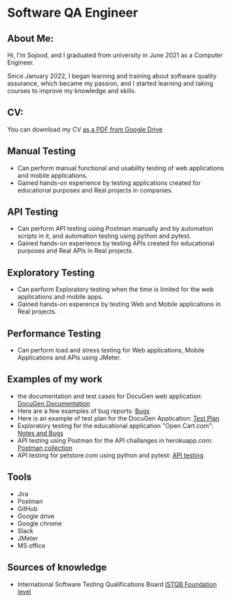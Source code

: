 # Software QA Engineer 
## About Me:
Hi, I'm Sojood, and I graduated from university in June 2021 as a Computer Engineer.

Since January 2022, I began learning and training about software quality assurance, which became my passion, and I started learning and taking courses to improve my knowledge and skills.
## CV:
You can download my CV [as a PDF from Google Drive]( https://drive.google.com/file/d/1cZQ6c1qwWbyRhoaT3naLzI_fSID1GA-U/view?usp=share_link)
## Manual Testing 
  * Can perform manual functional and usability testing of web applications and mobile applications.
  * Gained hands-on experience by testing applications created for educational purposes and Real projects in companies.

## API Testing 
   * Can perform API testing using Postman manually and by automation scripts in it, and automation testing using python and pytest. 
   * Gained hands-on experience by testing APIs created for educational purposes and Real APIs in Real projects.

## Exploratory Testing 
   * Can perform Exploratory testing when the time is limited for the web applications and mobile apps.
   * Gained hands-on experence by testing Web and Mobile applications in Real projects.

## Performance Testing
   * Can perform load and stress testing for Web applications, Mobile Applications and APIs using JMeter. 

## Examples of my work 
* the documentation and test cases for DocuGen web application: [DocuGen Documentation ](https://docs.google.com/spreadsheets/d/1SDb2gBIfMpKjuarUiWaCZNa3mOe5iuofz1U1WybZMUw/edit?usp=sharing)
* Here are a few examples of bug reports: [Bugs](https://github.com/mohammed-ibenayad/docugen_testing_proj/issues?q=is%3Aopen+is%3Aissue)
* Here is an example of test plan for the DocuGen Application: [Test Plan](https://docs.google.com/document/d/1BmNw9GxTU84f-MgoTQvssBUgbQJ7DWMtmyOFf2qHyXA/edit?usp=sharing)
* Exploratory testing for the educational application "Open Cart.com": [Notes and Bugs](https://github.com/mohammed-ibenayad/exploratory_testing_opencart/issues/created_by/sojoodsweiti)
* API testing using Postman for the API challanges in herokuapp.com: [Postman collection](https://drive.google.com/file/d/1F6br4zt2p9-FPUumvohc6BiN-CZUeSbf/view?usp=sharing)
* API testing for petstore.com using python and pytest: [API testing](https://github.com/sojoodsweiti/PetStoreFramework)

## Tools 
* Jira 
* Postman
* GitHub
* Google drive
* Google chrome
* Slack
* JMeter
* MS office 

## Sources of knowledge
* International Software Testing Qualifications Board [ISTQB Foundation level](https://istqb-main-web-prod.s3.amazonaws.com/media/documents/ISTQB-CTFL_Syllabus_2018_v3.1.1.pdf) 



